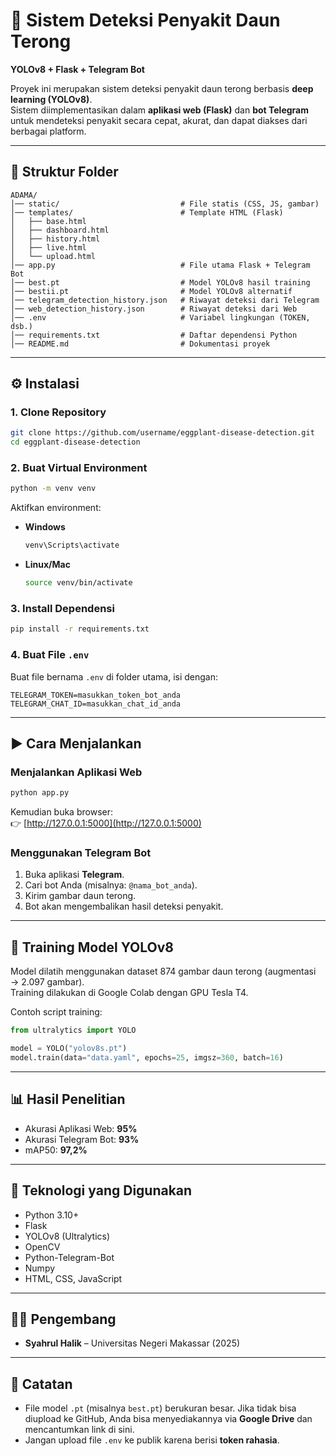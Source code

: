 # 🌿 Sistem Deteksi Penyakit Daun Terong
**YOLOv8 + Flask + Telegram Bot**

Proyek ini merupakan sistem deteksi penyakit daun terong berbasis **deep learning (YOLOv8)**.  
Sistem diimplementasikan dalam **aplikasi web (Flask)** dan **bot Telegram** untuk mendeteksi penyakit secara cepat, akurat, dan dapat diakses dari berbagai platform.  

---

## 📂 Struktur Folder

```
ADAMA/
│── static/                           # File statis (CSS, JS, gambar)
│── templates/                        # Template HTML (Flask)
│   ├── base.html
│   ├── dashboard.html
│   ├── history.html
│   ├── live.html
│   └── upload.html
│── app.py                            # File utama Flask + Telegram Bot
│── best.pt                           # Model YOLOv8 hasil training
│── bestii.pt                         # Model YOLOv8 alternatif
│── telegram_detection_history.json   # Riwayat deteksi dari Telegram
│── web_detection_history.json        # Riwayat deteksi dari Web
│── .env                              # Variabel lingkungan (TOKEN, dsb.)
│── requirements.txt                  # Daftar dependensi Python
│── README.md                         # Dokumentasi proyek
```

---

## ⚙️ Instalasi

### 1. Clone Repository
```bash
git clone https://github.com/username/eggplant-disease-detection.git
cd eggplant-disease-detection
```

### 2. Buat Virtual Environment
```bash
python -m venv venv
```

Aktifkan environment:
- **Windows**
  ```bash
  venv\Scripts\activate
  ```
- **Linux/Mac**
  ```bash
  source venv/bin/activate
  ```

### 3. Install Dependensi
```bash
pip install -r requirements.txt
```

### 4. Buat File `.env`
Buat file bernama `.env` di folder utama, isi dengan:

```env
TELEGRAM_TOKEN=masukkan_token_bot_anda
TELEGRAM_CHAT_ID=masukkan_chat_id_anda
```

---

## ▶️ Cara Menjalankan

### Menjalankan Aplikasi Web
```bash
python app.py
```
Kemudian buka browser:  
👉 [http://127.0.0.1:5000](http://127.0.0.1:5000)

### Menggunakan Telegram Bot
1. Buka aplikasi **Telegram**.  
2. Cari bot Anda (misalnya: `@nama_bot_anda`).  
3. Kirim gambar daun terong.  
4. Bot akan mengembalikan hasil deteksi penyakit.  

---

## 🧪 Training Model YOLOv8

Model dilatih menggunakan dataset 874 gambar daun terong (augmentasi → 2.097 gambar).  
Training dilakukan di Google Colab dengan GPU Tesla T4.

Contoh script training:
```python
from ultralytics import YOLO

model = YOLO("yolov8s.pt")
model.train(data="data.yaml", epochs=25, imgsz=360, batch=16)
```

---

## 📊 Hasil Penelitian

- Akurasi Aplikasi Web: **95%**  
- Akurasi Telegram Bot: **93%**  
- mAP50: **97,2%**

---

## 🚀 Teknologi yang Digunakan

- Python 3.10+
- Flask
- YOLOv8 (Ultralytics)
- OpenCV
- Python-Telegram-Bot
- Numpy
- HTML, CSS, JavaScript

---

## 👨‍💻 Pengembang
- **Syahrul Halik** – Universitas Negeri Makassar (2025)  

---

## 📌 Catatan
- File model `.pt` (misalnya `best.pt`) berukuran besar. Jika tidak bisa diupload ke GitHub, Anda bisa menyediakannya via **Google Drive** dan mencantumkan link di sini.  
- Jangan upload file `.env` ke publik karena berisi **token rahasia**.  
